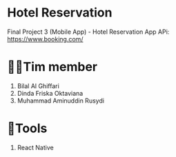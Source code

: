 # Hotel Reservation
Final Project 3 (Mobile App) - Hotel Reservation App
APi: https://www.booking.com/

# 👨‍💻Tim member
1. Bilal Al Ghiffari
2. Dinda Friska Oktaviana
3. Muhammad Aminuddin Rusydi

# 🔨Tools
1. React Native
